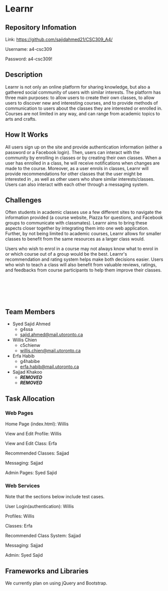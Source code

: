 # Learnr

## Repository Infomation

Link: https://github.com/sajidahmed21/CSC309_A4/

Username: a4-csc309

Password: a4-csc309!

## Description
Learnr is not only an online platform for sharing knowledge, but also a gathered social community of users with similar interests. The platform has three main purposes: to allow users to create their own classes, to allow users to discover new and interesting courses, and to provide methods of communication to users about the classes they are interested or enrolled in. Courses are not limited in any way, and can range from academic topics to arts and crafts.

## How It Works
All users sign up on the site and provide authentication information (either a password or a Facebook login). Then, users can interact with the community by enrolling in classes or by creating their own classes. When a user has enrolled in a class, he will receive notifications when changes are made to the course. Moreover, as a user enrols in classes, Learnr will provide recommendations for other classes that the user might be interested in , as well as other users who share similar interests/classes. Users can also interact with each other through a messaging system.

## Challenges
Often students in academic classes use a few different sites to navigate the information provided (a course website, Piazza for questions, and Facebook groups to communicate with classmates). Learnr aims to bring these aspects closer together by integrating them into one web application. Further, by not being limited to academic courses, Learnr allows for smaller classes to benefit from the same resources as a larger class would.

Users who wish to enrol in a course may not always know what to enrol in or which course out of a group would be the best. Learnr's recommendation and rating system helps make both decisions easier. Users who wish to teach a class will also benefit from valuable reviews, ratings, and feedbacks from course participants to help them improve their classes.

<br/><br/><br/><br/>

## Team Members
* Syed Sajid Ahmed
    * g4ssa
    * sajid.ahmed@mail.utoronto.ca
* Willis Chien
    * c5chienw
    * willis.chien@mail.utoronto.ca
* Erfa Habib
    * g4habibe
    * erfa.habib@mail.utoronto.ca
* Sajjad Khakoo
    * ***REMOVED***
    * ***REMOVED***

## Task Allocation
### Web Pages
Home Page (index.html): Willis 

View and Edit Profile: Willis

View and Edit Class: Erfa

Recommended Classes: Sajjad

Messaging: Sajjad

Admin Pages: Syed Sajid

### Web Services
Note that the sections below include test cases.

User Login(authentication): Willis

Profiles: Willis

Classes: Erfa

Recommended Class System: Sajjad

Messaging: Sajjad

Admin: Syed Sajid

## Frameworks and Libraries
We currently plan on using jQuery and Bootstrap.